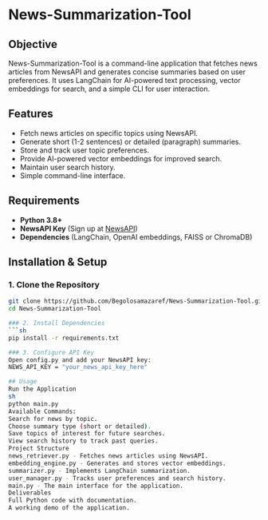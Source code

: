 # News-Summarization-Tool

## Objective
News-Summarization-Tool is a command-line application that fetches news articles from NewsAPI and generates concise summaries based on user preferences. It uses LangChain for AI-powered text processing, vector embeddings for search, and a simple CLI for user interaction.

## Features
- Fetch news articles on specific topics using NewsAPI.
- Generate short (1-2 sentences) or detailed (paragraph) summaries.
- Store and track user topic preferences.
- Provide AI-powered vector embeddings for improved search.
- Maintain user search history.
- Simple command-line interface.

## Requirements
- **Python 3.8+**
- **NewsAPI Key** (Sign up at [NewsAPI](https://newsapi.org/register))
- **Dependencies** (LangChain, OpenAI embeddings, FAISS or ChromaDB)

## Installation & Setup

### 1. Clone the Repository
```sh
git clone https://github.com/Begolosamazaref/News-Summarization-Tool.git
cd News-Summarization-Tool

### 2. Install Dependencies
```sh
pip install -r requirements.txt

### 3. Configure API Key
Open config.py and add your NewsAPI key:
NEWS_API_KEY = "your_news_api_key_here"

## Usage
Run the Application
sh
python main.py
Available Commands:
Search for news by topic.
Choose summary type (short or detailed).
Save topics of interest for future searches.
View search history to track past queries.
Project Structure
news_retriever.py - Fetches news articles using NewsAPI.
embedding_engine.py - Generates and stores vector embeddings.
summarizer.py - Implements LangChain summarization.
user_manager.py - Tracks user preferences and search history.
main.py - The main interface for the application.
Deliverables
Full Python code with documentation.
A working demo of the application.
